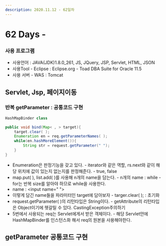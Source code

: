 ```yaml
---
description: 2020.11.12 - 62일차
---
```


# 62 Days -

### 사용 프로그램

* 사용언어 : JAVA\(JDK\)1.8.0\_261, JS, JQuery, JSP, Servlet, HTML, JSON
* 사용Tool  - Eclipse : Eclipse.org - Toad DBA Suite for Oracle 11.5
* 사용 서버 - WAS : Tomcat

## Servlet, Jsp, 페이지이동

### 반복 getParameter : 공통코드 구현

```java
HashMapBinder class

public void bind(Map< , > target){
    target.clear( );
    Enumeration en = req.getParameterNames( );
    while(en.hashMoreElement()){
        String str = request.getParameter(" ");
    }
}
```

* Enumeration은 판정기능을 갖고 있다. - iterator와 같은 역할, rs.next와 같이 해당 위치에 값이 있는지 없는지를 판정해준다. - true, false
* map.put\( \), list.add\( \)를 사용해 n개의 name을 담는다. - n개의 name : while - for는 반복 size를 알아야 하므로 while을 사용한다.
* name : &lt;input name=" "&gt;
* 이렇게 담긴 name들을 파라미터인 target에 담아보자 - targer.clear\( \); : 초기화
* request.getParameter\( \)의 리턴타입은 String이다. - getAttribute의 리턴타입은 Object이기에 헷갈릴 수 있다. CastingException주의하기
* 5번에서 사용되는 req는 Servlet에게서 받은 객체이다.  - 해당 Servlet안에 HashMapBinder를 인스턴스화 해서 req의 원본을 사용해야한다.

## getParameter 공통코드 구현


